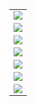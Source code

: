 ||
|:-:|
|<img src="tu_wen/1216/1-活摘-f-中國共產黨定將亡於「活摘」暴行.jpg">|
|<img src="tu_wen/1216/2-九字真言-f-丈母娘得福報.jpg">|
|<img src="tu_wen/1216/2-大法洪傳-f-珍貴回憶.jpg">|
|<img src="tu_wen/1216/3-迫害-f-十六歲女孩的痛苦回憶.jpg">|
|<img src="tu_wen/1216/5-三退-f-每日三退聲明精選（2017-12-11）.jpg">|
|<img src="tu_wen/1216/8-反迫害-f-國際人權日印尼雅加達法輪功學員譴責中共迫害.jpg">|
|<img src="tu_wen/1216/9-預言-f-佛界聖花首先在韓國出現.jpg">|
